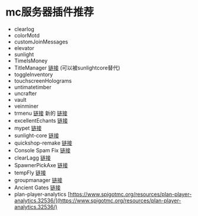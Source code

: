 # mc服务器插件推荐

- clearlog
- colorMotd
- customJoinMessages
- elevator
- sunlight
- TimeIsMoney
- TitleManager   [链接](https://www.spigotmc.org/resources/titlemanager.1049/) (可以被sunlightcore替代)
- toggleInventory
- touchscreenHolograms
- untimatetimber
- uncrafter
- vault
- veinminer
- trmenu   [链接](http://repo.iroselle.com/#browse/browse:maven-public:me) 新的 [链接](https://www.mcbbs.net/thread-1240856-1-1.html)
- excellentEchants   [链接](https://www.spigotmc.org/resources/excellentenchants-vanilla-like-enchantments-1-15-1-17.61693/)
- mypet   [链接](https://mypet-plugin.de/download)
- sunlight-core    [链接](https://www.spigotmc.org/resources/67733/)
- quickshop-remake   [链接](https://www.spigotmc.org/resources/quickshop-reremake-for-1-13.62575/)
- Console Spam Fix [链接](https://www.spigotmc.org/resources/console-spam-fix.18410/)
- clearLagg  [链接](https://www.spigotmc.org/resources/clearlagg.68271/)
- SpawnerPickAxe  [链接](https://www.spigotmc.org/resources/spawnerpickaxe-1-8-1-16.39043/)
- tempFly  [链接](https://www.spigotmc.org/resources/tempfly.54987/)
- groupmanager  [链接](https://www.spigotmc.org/resources/groupmanager.38875/)
- Ancient Gates   [链接](https://www.spigotmc.org/resources/ancient-gates.6583/)
- plan-player-analytics  [https://www.spigotmc.org/resources/plan-player-analytics.32536/](https://www.spigotmc.org/resources/plan-player-analytics.32536/)
